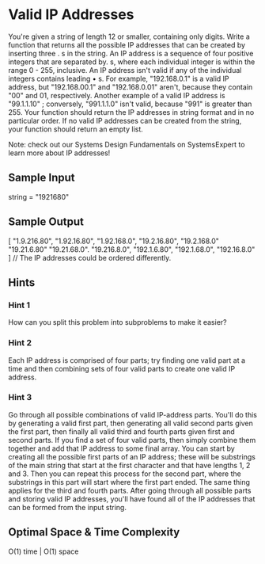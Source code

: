 # Valid IP Addresses

You're given a string of length 12 or smaller, containing only digits. 
Write a function that returns all the possible IP addresses that can be created by inserting three . s in the string.
An IP address is a sequence of four positive integers that are separated by. s, where each 
individual integer is within the range 0 - 255, inclusive.
An IP address isn't valid if any of the individual integers contains leading • s.
For example, "192.168.0.1" is a valid IP address, but "192.168.00.1" and "192.168.0.01" aren't, 
because they contain "00" and 01, respectively. Another example of a valid IP address is "99.1.1.10" ; 
conversely, "991.1.1.0" isn't valid, because "991" is greater than 255.
Your function should return the IP addresses in string format and in no particular order. 
If no valid IP addresses can be created from the string, your function should return an empty list.

Note: check out our Systems Design Fundamentals on SystemsExpert to learn more about IP addresses!

## Sample Input
string = "1921680"

## Sample Output
[
"1.9.216.80",
"1.92.16.80",
"1.92.168.0",
"19.2.16.80",
"19.2.168.0"
"19.21.6.80"
"19.21.68.0".
"19.216.8.0",
"192.1.6.80",
"192.1.68.0",
"192.16.8.0"
]
// The IP addresses could be ordered differently.

## Hints
### Hint 1
How can you split this problem into subproblems to make it easier?

### Hint 2
Each IP address is comprised of four parts; try finding one valid part at a time and then combining sets of four valid 
parts to create one valid IP address.

### Hint 3
Go through all possible combinations of valid IP-address parts. You'll do this by generating a valid first part, 
then generating all valid second parts given the first part, then finally all valid third and fourth parts given first and second parts. 
If you find a set of four valid parts, then simply combine them together and add that IP address to some final array. 
You can start by creating all the possible first parts of an IP address; these will be substrings of the main string that start at the 
first character and that have lengths 1, 2 and 3. Then you can repeat this process for the second part, where the substrings in this part 
will start where the first part ended. The same thing applies for the third and fourth parts. After going through all possible parts and 
storing valid IP addresses, you'll have found all of the IP addresses that can be formed from the input string.

## Optimal Space & Time Complexity
O(1) time | O(1) space

